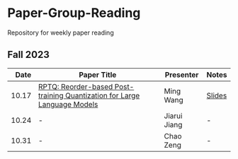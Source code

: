 # Paper-Group-Reading
Repository for weekly paper reading
## Fall 2023
| Date | Paper Title | Presenter | Notes |
| --------:| ----------------------------------------------------------------------- | ----------- | ---------- |
| 10.17 | [RPTQ: Reorder-based Post-training Quantization for Large Language Models][1] | Ming Wang | [Slides][2] |
| 10.24 |               -| Jiarui Jiang | - |
| 10.31 |               -| Chao Zeng | - |

[1]:https://arxiv.org/pdf/2304.01089.pdf
[2]:Slides/23.10.17-wm.pdf

